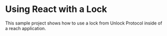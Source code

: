 # Using React with a Lock

This sample project shows how to use a lock from Unlock Protocol inside of a reach application.
